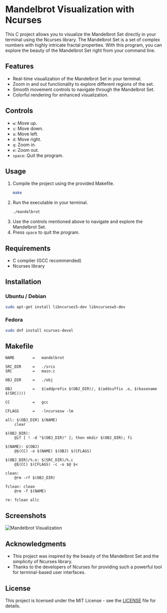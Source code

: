 # Mandelbrot Visualization with Ncurses

This C project allows you to visualize the Mandelbrot Set directly in your terminal using the Ncurses library. The Mandelbrot Set is a set of complex numbers with highly intricate fractal properties. With this program, you can explore the beauty of the Mandelbrot Set right from your command line.

## Features

- Real-time visualization of the Mandelbrot Set in your terminal.
- Zoom in and out functionality to explore different regions of the set.
- Smooth movement controls to navigate through the Mandelbrot Set.
- Colorful rendering for enhanced visualization.

## Controls

- `w`: Move up.
- `s`: Move down.
- `a`: Move left.
- `d`: Move right.
- `q`: Zoom in.
- `e`: Zoom out.
- `space`: Quit the program.

## Usage

1. Compile the project using the provided Makefile.
   ```bash
   make
   ```
2. Run the executable in your terminal.
   ```bash
   ./mandelbrot
   ```
3. Use the controls mentioned above to navigate and explore the Mandelbrot Set.
4. Press `space` to quit the program.

## Requirements

- C compiler (GCC recommended)
- Ncurses library

## Installation

### Ubuntu / Debian

```bash
sudo apt-get install libncurses5-dev libncursesw5-dev
```

### Fedora

```bash
sudo dnf install ncurses-devel
```

## Makefile

```make
NAME		=	mandelbrot

SRC_DIR		=	./srcs
SRC			=	main.c		

OBJ_DIR		=	./obj

OBJ			=	$(addprefix $(OBJ_DIR)/, $(addsuffix .o, $(basename $(SRC))))

CC			=	gcc

CFLAGS		=	-lncursesw -lm 

all: $(OBJ_DIR) $(NAME)
	clear

$(OBJ_DIR):
	@if [ ! -d "$(OBJ_DIR)" ]; then mkdir $(OBJ_DIR); fi

$(NAME): $(OBJ)
	@$(CC) -o $(NAME) $(OBJ) $(CFLAGS)

$(OBJ_DIR)/%.o: $(SRC_DIR)/%.c
	@$(CC) $(CFLAGS) -c -o $@ $<

clean:
	@rm -rf $(OBJ_DIR)

fclean: clean
	@rm -f $(NAME)

re: fclean allc
```

## Screenshots

![Mandelbrot Visualization](/screenshots/mandelbrot_terminal.png)

## Acknowledgments

- This project was inspired by the beauty of the Mandelbrot Set and the simplicity of Ncurses library.
- Thanks to the developers of Ncurses for providing such a powerful tool for terminal-based user interfaces.

## License

This project is licensed under the MIT License - see the [LICENSE](LICENSE) file for details.
